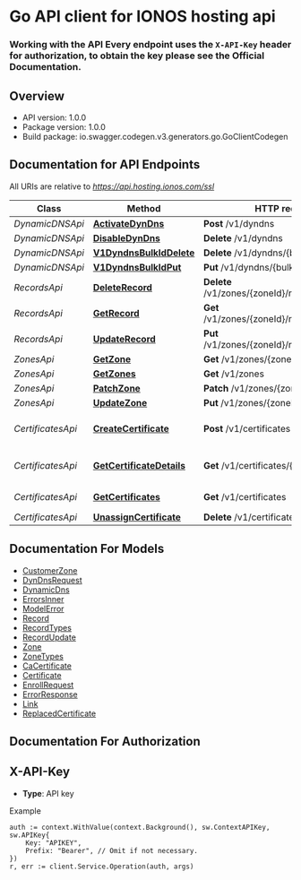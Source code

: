 # Go API client for IONOS hosting api

### Working with the API Every endpoint uses the `X-API-Key` header for authorization, to obtain the key please see the Official Documentation.

## Overview
- API version: 1.0.0
- Package version: 1.0.0
- Build package: io.swagger.codegen.v3.generators.go.GoClientCodegen

## Documentation for API Endpoints

All URIs are relative to *https://api.hosting.ionos.com/ssl*

Class | Method | HTTP request | Description
------------ | ------------- | ------------- | -------------
*DynamicDNSApi* | [**ActivateDynDns**](docs/DynamicDNSApi.md#activatedyndns) | **Post** /v1/dyndns | 
*DynamicDNSApi* | [**DisableDynDns**](docs/DynamicDNSApi.md#disabledyndns) | **Delete** /v1/dyndns | 
*DynamicDNSApi* | [**V1DyndnsBulkIdDelete**](docs/DynamicDNSApi.md#v1dyndnsbulkiddelete) | **Delete** /v1/dyndns/{bulkId} | 
*DynamicDNSApi* | [**V1DyndnsBulkIdPut**](docs/DynamicDNSApi.md#v1dyndnsbulkidput) | **Put** /v1/dyndns/{bulkId} | 
*RecordsApi* | [**DeleteRecord**](docs/RecordsApi.md#deleterecord) | **Delete** /v1/zones/{zoneId}/records/{recordId} | 
*RecordsApi* | [**GetRecord**](docs/RecordsApi.md#getrecord) | **Get** /v1/zones/{zoneId}/records/{recordId} | 
*RecordsApi* | [**UpdateRecord**](docs/RecordsApi.md#updaterecord) | **Put** /v1/zones/{zoneId}/records/{recordId} | 
*ZonesApi* | [**GetZone**](docs/ZonesApi.md#getzone) | **Get** /v1/zones/{zoneId} | 
*ZonesApi* | [**GetZones**](docs/ZonesApi.md#getzones) | **Get** /v1/zones | 
*ZonesApi* | [**PatchZone**](docs/ZonesApi.md#patchzone) | **Patch** /v1/zones/{zoneId} | 
*ZonesApi* | [**UpdateZone**](docs/ZonesApi.md#updatezone) | **Put** /v1/zones/{zoneId} | 
*CertificatesApi* | [**CreateCertificate**](docs/CertificatesApi.md#createcertificate) | **Post** /v1/certificates | Create a new certificate
*CertificatesApi* | [**GetCertificateDetails**](docs/CertificatesApi.md#getcertificatedetails) | **Get** /v1/certificates/{id} | Get certificate details
*CertificatesApi* | [**GetCertificates**](docs/CertificatesApi.md#getcertificates) | **Get** /v1/certificates | Get certificates
*CertificatesApi* | [**UnassignCertificate**](docs/CertificatesApi.md#unassigncertificate) | **Delete** /v1/certificates/{id} | Unassign

## Documentation For Models

 - [CustomerZone](docs/CustomerZone.md)
 - [DynDnsRequest](docs/DynDnsRequest.md)
 - [DynamicDns](docs/DynamicDns.md)
 - [ErrorsInner](docs/ErrorsInner.md)
 - [ModelError](docs/ModelError.md)
 - [Record](docs/Record.md)
 - [RecordTypes](docs/RecordTypes.md)
 - [RecordUpdate](docs/RecordUpdate.md)
 - [Zone](docs/Zone.md)
 - [ZoneTypes](docs/ZoneTypes.md)
 - [CaCertificate](docs/CaCertificate.md)
 - [Certificate](docs/Certificate.md)
 - [EnrollRequest](docs/EnrollRequest.md)
 - [ErrorResponse](docs/ErrorResponse.md)
 - [Link](docs/Link.md)
 - [ReplacedCertificate](docs/ReplacedCertificate.md)

## Documentation For Authorization

## X-API-Key
- **Type**: API key 

Example
```golang
auth := context.WithValue(context.Background(), sw.ContextAPIKey, sw.APIKey{
	Key: "APIKEY",
	Prefix: "Bearer", // Omit if not necessary.
})
r, err := client.Service.Operation(auth, args)
```
